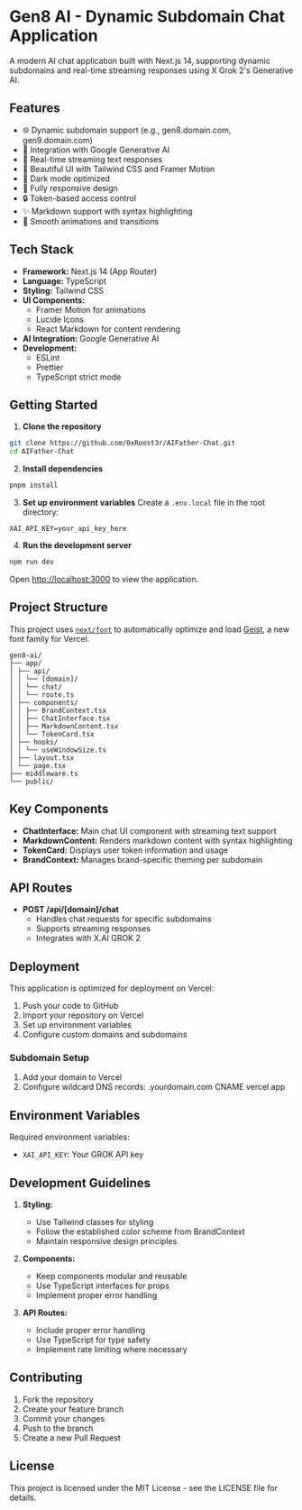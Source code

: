 # Gen8 AI - Dynamic Subdomain Chat Application

A modern AI chat application built with Next.js 14, supporting dynamic subdomains and real-time streaming responses using X Grok 2's Generative AI.

## Features

- 🌐 Dynamic subdomain support (e.g., gen8.domain.com, gen9.domain.com)
- 🤖 Integration with Google Generative AI
- 💬 Real-time streaming text responses
- 🎨 Beautiful UI with Tailwind CSS and Framer Motion
- 🌙 Dark mode optimized
- 📱 Fully responsive design
- 🔒 Token-based access control
- ✨ Markdown support with syntax highlighting
- 🔄 Smooth animations and transitions

## Tech Stack

- **Framework:** Next.js 14 (App Router)
- **Language:** TypeScript
- **Styling:** Tailwind CSS
- **UI Components:** 
  - Framer Motion for animations
  - Lucide Icons
  - React Markdown for content rendering
- **AI Integration:** Google Generative AI
- **Development:** 
  - ESLint
  - Prettier
  - TypeScript strict mode

## Getting Started

1. **Clone the repository**
```bash
git clone https://github.com/0xRoost3r/AIFather-Chat.git
cd AIFather-Chat
```

2. **Install dependencies**
```bash
pnpm install
```

3. **Set up environment variables**
Create a `.env.local` file in the root directory:
```env
XAI_API_KEY=your_api_key_here
```

4. **Run the development server**
```bash
npm run dev
```

Open [http://localhost:3000](http://localhost:3000) to view the application.

## Project Structure
This project uses [`next/font`](https://nextjs.org/docs/app/building-your-application/optimizing/fonts) to automatically optimize and load [Geist](https://vercel.com/font), a new font family for Vercel.
```
gen8-ai/
├── app/
│ ├── api/
│ │ └── [domain]/
│ │ └── chat/
│ │ └── route.ts
│ ├── components/
│ │ ├── BrandContext.tsx
│ │ ├── ChatInterface.tsx
│ │ ├── MarkdownContent.tsx
│ │ └── TokenCard.tsx
│ ├── hooks/
│ │ └── useWindowSize.ts
│ ├── layout.tsx
│ └── page.tsx
├── middleware.ts
└── public/
```

## Key Components

- **ChatInterface:** Main chat UI component with streaming text support
- **MarkdownContent:** Renders markdown content with syntax highlighting
- **TokenCard:** Displays user token information and usage
- **BrandContext:** Manages brand-specific theming per subdomain

## API Routes

- **POST /api/[domain]/chat**
  - Handles chat requests for specific subdomains
  - Supports streaming responses
  - Integrates with X.AI GROK 2

## Deployment

This application is optimized for deployment on Vercel:

1. Push your code to GitHub
2. Import your repository on Vercel
3. Set up environment variables
4. Configure custom domains and subdomains

### Subdomain Setup

1. Add your domain to Vercel
2. Configure wildcard DNS records:
.yourdomain.com CNAME vercel.app

## Environment Variables

Required environment variables:
- `XAI_API_KEY`: Your GROK API key

## Development Guidelines

1. **Styling:**
   - Use Tailwind classes for styling
   - Follow the established color scheme from BrandContext
   - Maintain responsive design principles

2. **Components:**
   - Keep components modular and reusable
   - Use TypeScript interfaces for props
   - Implement proper error handling

3. **API Routes:**
   - Include proper error handling
   - Use TypeScript for type safety
   - Implement rate limiting where necessary

## Contributing

1. Fork the repository
2. Create your feature branch
3. Commit your changes
4. Push to the branch
5. Create a new Pull Request

## License

This project is licensed under the MIT License - see the LICENSE file for details.